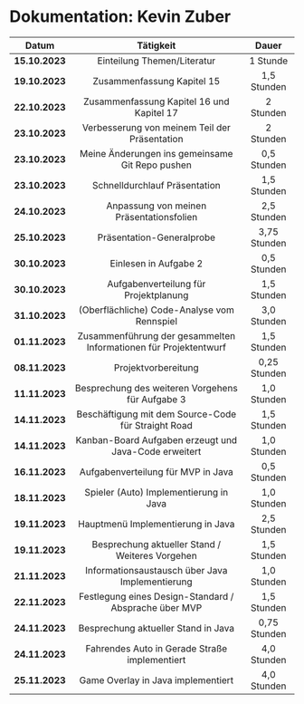 # Dokumentation: Kevin Zuber

|     Datum      |                            Tätigkeit                             |    Dauer     |
|:--------------:|:----------------------------------------------------------------:|:------------:|
| **15.10.2023** |                   Einteilung Themen/Literatur                    |   1 Stunde   | 
| **19.10.2023** |                    Zusammenfassung Kapitel 15                    | 1,5 Stunden  | 
| **22.10.2023** |            Zusammenfassung Kapitel 16 und Kapitel 17             |  2 Stunden   | 
| **23.10.2023** |          Verbesserung von meinem Teil der Präsentation           |  2 Stunden   |
| **23.10.2023** |         Meine Änderungen ins gemeinsame Git Repo pushen          | 0,5 Stunden  |
| **23.10.2023** |                  Schnelldurchlauf Präsentation                   | 1,5 Stunden  |
| **24.10.2023** |             Anpassung von meinen Präsentationsfolien             | 2,5 Stunden  | 
| **25.10.2023** |                    Präsentation-Generalprobe                     | 3,75 Stunden |
| **30.10.2023** |                      Einlesen in Aufgabe 2                       | 0,5 Stunden  |
| **30.10.2023** |              Aufgabenverteilung für Projektplanung               | 1,5 Stunden  |
| **31.10.2023** |           (Oberflächliche) Code-Analyse vom Rennspiel            | 3,0 Stunden  |
| **01.11.2023** | Zusammenführung der gesammelten Informationen für Projektentwurf | 1,5 Stunden  |
| **08.11.2023** |                       Projektvorbereitung                        | 0,25 Stunden |
| **11.11.2023** |         Besprechung des weiteren Vorgehens für Aufgabe 3         | 1,0 Stunden  |
| **14.11.2023** |       Beschäftigung mit dem Source-Code für Straight Road        | 1,5 Stunden  |
| **14.11.2023** |      Kanban-Board Aufgaben erzeugt und Java-Code erweitert       | 1,0 Stunden  |
| **16.11.2023** |                Aufgabenverteilung für MVP in Java                | 0,5 Stunden  |
| **18.11.2023** |              Spieler (Auto) Implementierung in Java              | 1,0 Stunden  |
| **19.11.2023** |                Hauptmenü Implementierung in Java                 | 2,5 Stunden  |
| **19.11.2023** |         Besprechung aktueller Stand / Weiteres Vorgehen          | 1,5 Stunden  |
| **21.11.2023** |         Informationsaustausch über Java Implementierung          | 1,0 Stunden  |
| **22.11.2023** |      Festlegung eines Design-Standard / Absprache über MVP       | 1,5 Stunden  |
| **24.11.2023** |               Besprechung aktueller Stand in Java                | 0,75 Stunden |
| **24.11.2023** |          Fahrendes Auto in Gerade Straße implementiert           | 4,0 Stunden  |
| **25.11.2023** |                Game Overlay in Java implementiert                | 4,0 Stunden  |